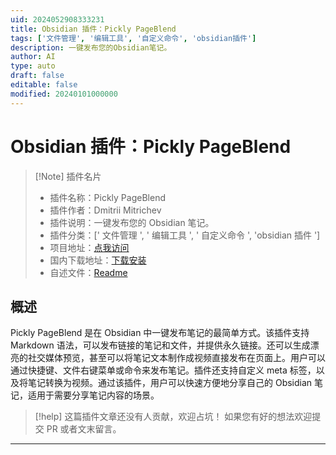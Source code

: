 ```yaml
---
uid: 2024052908333231
title: Obsidian 插件：Pickly PageBlend
tags: ['文件管理', '编辑工具', '自定义命令', 'obsidian插件']
description: 一键发布您的Obsidian笔记。
author: AI
type: auto
draft: false
editable: false
modified: 20240101000000
---
```


# Obsidian 插件：Pickly PageBlend

> [!Note] 插件名片
> - 插件名称：Pickly PageBlend
> - 插件作者：Dmitrii Mitrichev
> - 插件说明：一键发布您的 Obsidian 笔记。
> - 插件分类：[' 文件管理 ', ' 编辑工具 ', ' 自定义命令 ', 'obsidian 插件 ']
> - 项目地址：[点我访问](https://github.com/dmitrichev/pickly-page-blend)
> - 国内下载地址：[下载安装](https://pkmer.cn/products/plugin/pluginMarket/?pickly-page-blend)
> - 自述文件：[Readme](https://ghproxy.net/https://raw.githubusercontent.com/dmitrichev/pickly-page-blend/master/README.md)

## 概述

Pickly PageBlend 是在 Obsidian 中一键发布笔记的最简单方式。该插件支持 Markdown 语法，可以发布链接的笔记和文件，并提供永久链接。还可以生成漂亮的社交媒体预览，甚至可以将笔记文本制作成视频直接发布在页面上。用户可以通过快捷键、文件右键菜单或命令来发布笔记。插件还支持自定义 meta 标签，以及将笔记转换为视频。通过该插件，用户可以快速方便地分享自己的 Obsidian 笔记，适用于需要分享笔记内容的场景。

> [!help]
> 这篇插件文章还没有人贡献，欢迎占坑！
> 如果您有好的想法欢迎提交 PR 或者文末留言。

---




